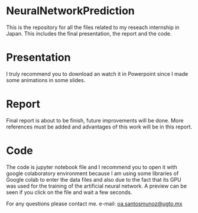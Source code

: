 # NeuralNetworkPrediction
This is the repository for all the files related to my reseach internship in Japan. This includes the final presentation, the report and the code.

# Presentation
I truly recommend you to download an watch it in Powerpoint since I made some animations in some slides.

# Report
Final report is about to be finish, future improvements will be done. More references must be added and advantages of this work will be in this report.

# Code
The code is jupyter notebook file and I recommend you to open it with google colaboratory environment because I am using some libraries of Google colab to enter the data files and also due to the fact that its GPU was used for the training of the artificial neural network.
A preview can be seen if you click on the file and wait a few seconds.

For any questions please contact me.
e-mail: oa.santosmunoz@ugto.mx

